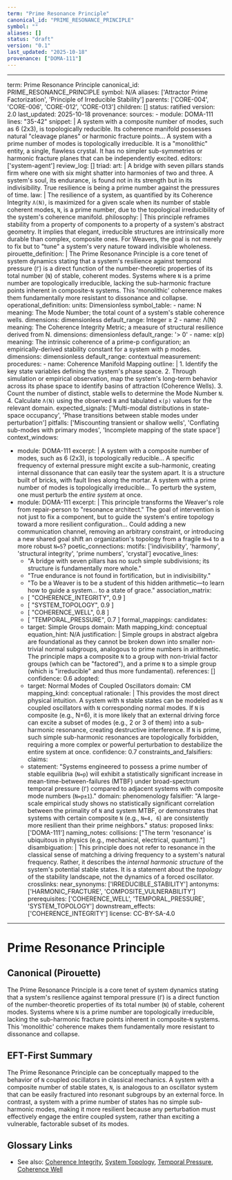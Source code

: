 ```yaml
---
term: "Prime Resonance Principle"
canonical_id: "PRIME_RESONANCE_PRINCIPLE"
symbol: ""
aliases: []
status: "draft"
version: "0.1"
last_updated: "2025-10-18"
provenance: ["DOMA-111"]
---
```


---
term: Prime Resonance Principle
canonical_id: PRIME_RESONANCE_PRINCIPLE
symbol: N/A
aliases: ['Attractor Prime Factorization', 'Principle of Irreducible Stability']
parents: ['CORE-004', 'CORE-006', 'CORE-012', 'CORE-013']
children: []
status: ratified
version: 2.0
last_updated: 2025-10-18
provenance:
  sources:
    - module: DOMA-111
      lines: "35-42"
      snippet: |
        A system with a composite number of modes, such as 6 (2x3), is topologically reducible. Its coherence manifold possesses natural "cleavage planes" or harmonic fracture points... A system with a prime number of modes is topologically irreducible. It is a "monolithic" entity, a single, flawless crystal. It has no simpler sub-symmetries or harmonic fracture planes that can be independently excited.
  editors: ['system-agent']
  review_log: []
triad:
  art: |
    A bridge with seven pillars stands firm where one with six might shatter into harmonies of two and three. A system's soul, its endurance, is found not in its strength but in its indivisibility. True resilience is being a prime number against the pressures of time.
  law: |
    The resilience of a system, as quantified by its Coherence Integrity `Λ(N)`, is maximized for a given scale when its number of stable coherent modes, `N`, is a prime number, due to the topological irreducibility of the system's coherence manifold.
  philosophy: |
    This principle reframes stability from a property of components to a property of a system's abstract geometry. It implies that elegant, irreducible structures are intrinsically more durable than complex, composite ones. For Weavers, the goal is not merely to fix but to "tune" a system's very nature toward indivisible wholeness.
pirouette_definition: |
  The Prime Resonance Principle is a core tenet of system dynamics stating that a system's resilience against temporal pressure (`Γ`) is a direct function of the number-theoretic properties of its total number (`N`) of stable, coherent modes. Systems where `N` is a prime number are topologically irreducible, lacking the sub-harmonic fracture points inherent in composite-`N` systems. This 'monolithic' coherence makes them fundamentally more resistant to dissonance and collapse.
operational_definition:
  units: Dimensionless
  symbol_table:
    - name: N
      meaning: The Mode Number; the total count of a system's stable coherence wells.
      dimensions: dimensionless
      default_range: Integer ≥ 2
    - name: Λ(N)
      meaning: The Coherence Integrity Metric; a measure of structural resilience derived from N.
      dimensions: dimensionless
      default_range: '> 0'
    - name: κ(p)
      meaning: The intrinsic coherence of a prime-p configuration; an empirically-derived stability constant for a system with p modes.
      dimensions: dimensionless
      default_range: contextual
  measurement:
    procedures:
      - name: Coherence Manifold Mapping
        outline: |
          1. Identify the key state variables defining the system's phase space.
          2. Through simulation or empirical observation, map the system's long-term behavior across its phase space to identify basins of attraction (Coherence Wells).
          3. Count the number of distinct, stable wells to determine the Mode Number `N`.
          4. Calculate `Λ(N)` using the observed `N` and tabulated `κ(p)` values for the relevant domain.
        expected_signals: ['Multi-modal distributions in state-space occupancy', 'Phase transitions between stable modes under perturbation']
        pitfalls: ['Miscounting transient or shallow wells', 'Conflating sub-modes with primary modes', 'Incomplete mapping of the state space']
context_windows:
  - module: DOMA-111
    excerpt: |
      A system with a composite number of modes, such as 6 (2x3), is topologically reducible... A specific frequency of external pressure might excite a sub-harmonic, creating internal dissonance that can easily tear the system apart. It is a structure built of bricks, with fault lines along the mortar. A system with a prime number of modes is topologically irreducible... To perturb the system, one must perturb the *entire system* at once.
  - module: DOMA-111
    excerpt: |
      This principle transforms the Weaver's role from repair-person to "resonance architect." The goal of intervention is not just to fix a component, but to guide the system's entire topology toward a more resilient configuration... Could adding a new communication channel, removing an arbitrary constraint, or introducing a new shared goal shift an organization's topology from a fragile `N=4` to a more robust `N=5`?
poetic_connections:
  motifs: ['indivisibility', 'harmony', 'structural integrity', 'prime numbers', 'crystal']
  evocative_lines:
    - "A bridge with seven pillars has no such simple subdivisions; its structure is fundamentally more whole."
    - "True endurance is not found in fortification, but in indivisibility."
    - "To be a Weaver is to be a student of this hidden arithmetic—to learn how to guide a system... to a state of grace."
  association_matrix:
    - [ "COHERENCE_INTEGRITY", 0.9 ]
    - [ "SYSTEM_TOPOLOGY", 0.9 ]
    - [ "COHERENCE_WELL", 0.8 ]
    - [ "TEMPORAL_PRESSURE", 0.7 ]
formal_mappings:
  candidates:
    - target: Simple Groups
      domain: Math
      mapping_kind: conceptual
      equation_hint: N/A
      justification: |
        Simple groups in abstract algebra are foundational as they cannot be broken down into smaller non-trivial normal subgroups, analogous to prime numbers in arithmetic. The principle maps a composite `N` to a group with non-trivial factor groups (which can be "factored"), and a prime `N` to a simple group (which is "irreducible" and thus more fundamental).
      references: []
      confidence: 0.6
  adopted:
    - target: Normal Modes of Coupled Oscillators
      domain: CM
      mapping_kind: conceptual
      rationale: |
        This provides the most direct physical intuition. A system with `N` stable states can be modeled as `N` coupled oscillators with `N` corresponding normal modes. If `N` is composite (e.g., N=6), it is more likely that an external driving force can excite a subset of modes (e.g., 2 or 3 of them) into a sub-harmonic resonance, creating destructive interference. If `N` is prime, such simple sub-harmonic resonances are topologically forbidden, requiring a more complex or powerful perturbation to destabilize the entire system at once.
      confidence: 0.7
constraints_and_falsifiers:
  claims:
    - statement: "Systems engineered to possess a prime number of stable equilibria (`N=p`) will exhibit a statistically significant increase in mean-time-between-failures (MTBF) under broad-spectrum temporal pressure (`Γ`) compared to adjacent systems with composite mode numbers (`N=p±1`)."
      domain: phenomenology
      falsifier: "A large-scale empirical study shows no statistically significant correlation between the primality of `N` and system MTBF, or demonstrates that systems with certain composite `N` (e.g., `N=4, 6`) are consistently more resilient than their prime neighbors."
      status: proposed
      links: ['DOMA-111']
naming_notes:
  collisions: ["The term 'resonance' is ubiquitous in physics (e.g., mechanical, electrical, quantum)."]
  disambiguation: |
    This principle does not refer to resonance in the classical sense of matching a driving frequency to a system's natural frequency. Rather, it describes the *internal harmonic structure* of the system's potential stable states. It is a statement about the *topology* of the stability landscape, not the dynamics of a forced oscillator.
crosslinks:
  near_synonyms: ['IRREDUCIBLE_STABILITY']
  antonyms: ['HARMONIC_FRACTURE', 'COMPOSITE_VULNERABILITY']
  prerequisites: ['COHERENCE_WELL', 'TEMPORAL_PRESSURE', 'SYSTEM_TOPOLOGY']
  downstream_effects: ['COHERENCE_INTEGRITY']
license: CC-BY-SA-4.0
---

# Prime Resonance Principle

## Canonical (Pirouette)
The Prime Resonance Principle is a core tenet of system dynamics stating that a system's resilience against temporal pressure (`Γ`) is a direct function of the number-theoretic properties of its total number (`N`) of stable, coherent modes. Systems where `N` is a prime number are topologically irreducible, lacking the sub-harmonic fracture points inherent in composite-`N` systems. This 'monolithic' coherence makes them fundamentally more resistant to dissonance and collapse.

## EFT-First Summary
The Prime Resonance Principle can be conceptually mapped to the behavior of `N` coupled oscillators in classical mechanics. A system with a composite number of stable states, `N`, is analogous to an oscillator system that can be easily fractured into resonant subgroups by an external force. In contrast, a system with a prime number of states has no simple sub-harmonic modes, making it more resilient because any perturbation must effectively engage the entire coupled system, rather than exciting a vulnerable, factorable subset of its modes.

## Glossary Links
- See also: [Coherence Integrity](<./COHERENCE_INTEGRITY.md>), [System Topology](<./SYSTEM_TOPOLOGY.md>), [Temporal Pressure](<./TEMPORAL_PRESSURE.md>), [Coherence Well](<./COHERENCE_WELL.md>)